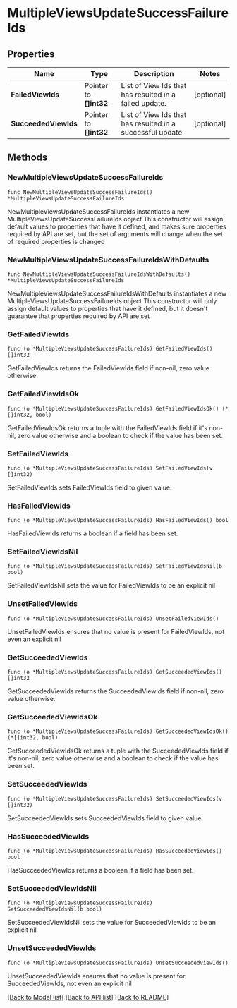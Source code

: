 # MultipleViewsUpdateSuccessFailureIds

## Properties

Name | Type | Description | Notes
------------ | ------------- | ------------- | -------------
**FailedViewIds** | Pointer to **[]int32** | List of View Ids that has resulted in a failed update. | [optional] 
**SucceededViewIds** | Pointer to **[]int32** | List of View Ids that has resulted in a successful update. | [optional] 

## Methods

### NewMultipleViewsUpdateSuccessFailureIds

`func NewMultipleViewsUpdateSuccessFailureIds() *MultipleViewsUpdateSuccessFailureIds`

NewMultipleViewsUpdateSuccessFailureIds instantiates a new MultipleViewsUpdateSuccessFailureIds object
This constructor will assign default values to properties that have it defined,
and makes sure properties required by API are set, but the set of arguments
will change when the set of required properties is changed

### NewMultipleViewsUpdateSuccessFailureIdsWithDefaults

`func NewMultipleViewsUpdateSuccessFailureIdsWithDefaults() *MultipleViewsUpdateSuccessFailureIds`

NewMultipleViewsUpdateSuccessFailureIdsWithDefaults instantiates a new MultipleViewsUpdateSuccessFailureIds object
This constructor will only assign default values to properties that have it defined,
but it doesn't guarantee that properties required by API are set

### GetFailedViewIds

`func (o *MultipleViewsUpdateSuccessFailureIds) GetFailedViewIds() []int32`

GetFailedViewIds returns the FailedViewIds field if non-nil, zero value otherwise.

### GetFailedViewIdsOk

`func (o *MultipleViewsUpdateSuccessFailureIds) GetFailedViewIdsOk() (*[]int32, bool)`

GetFailedViewIdsOk returns a tuple with the FailedViewIds field if it's non-nil, zero value otherwise
and a boolean to check if the value has been set.

### SetFailedViewIds

`func (o *MultipleViewsUpdateSuccessFailureIds) SetFailedViewIds(v []int32)`

SetFailedViewIds sets FailedViewIds field to given value.

### HasFailedViewIds

`func (o *MultipleViewsUpdateSuccessFailureIds) HasFailedViewIds() bool`

HasFailedViewIds returns a boolean if a field has been set.

### SetFailedViewIdsNil

`func (o *MultipleViewsUpdateSuccessFailureIds) SetFailedViewIdsNil(b bool)`

 SetFailedViewIdsNil sets the value for FailedViewIds to be an explicit nil

### UnsetFailedViewIds
`func (o *MultipleViewsUpdateSuccessFailureIds) UnsetFailedViewIds()`

UnsetFailedViewIds ensures that no value is present for FailedViewIds, not even an explicit nil
### GetSucceededViewIds

`func (o *MultipleViewsUpdateSuccessFailureIds) GetSucceededViewIds() []int32`

GetSucceededViewIds returns the SucceededViewIds field if non-nil, zero value otherwise.

### GetSucceededViewIdsOk

`func (o *MultipleViewsUpdateSuccessFailureIds) GetSucceededViewIdsOk() (*[]int32, bool)`

GetSucceededViewIdsOk returns a tuple with the SucceededViewIds field if it's non-nil, zero value otherwise
and a boolean to check if the value has been set.

### SetSucceededViewIds

`func (o *MultipleViewsUpdateSuccessFailureIds) SetSucceededViewIds(v []int32)`

SetSucceededViewIds sets SucceededViewIds field to given value.

### HasSucceededViewIds

`func (o *MultipleViewsUpdateSuccessFailureIds) HasSucceededViewIds() bool`

HasSucceededViewIds returns a boolean if a field has been set.

### SetSucceededViewIdsNil

`func (o *MultipleViewsUpdateSuccessFailureIds) SetSucceededViewIdsNil(b bool)`

 SetSucceededViewIdsNil sets the value for SucceededViewIds to be an explicit nil

### UnsetSucceededViewIds
`func (o *MultipleViewsUpdateSuccessFailureIds) UnsetSucceededViewIds()`

UnsetSucceededViewIds ensures that no value is present for SucceededViewIds, not even an explicit nil

[[Back to Model list]](../README.md#documentation-for-models) [[Back to API list]](../README.md#documentation-for-api-endpoints) [[Back to README]](../README.md)


